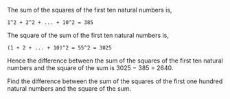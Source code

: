 The sum of the squares of the first ten natural numbers is,

	1^2 + 2^2 + ... + 10^2 = 385

The square of the sum of the first ten natural numbers is,

	(1 + 2 + ... + 10)^2 = 55^2 = 3025

Hence the difference between the sum of the squares of the first ten natural numbers
and the square of the sum is 3025 − 385 = 2640.

Find the difference between the sum of the squares of the first one hundred natural
numbers and the square of the sum.